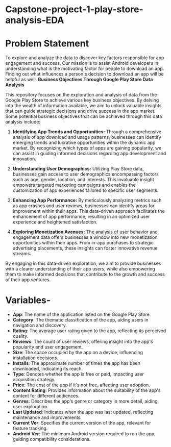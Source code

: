 # Capstone-project-1-play-store-analysis-EDA
# Problem Statement
To explore and analyze the data to discover key factors responsible for app engagement and success. Our mission is to assist Android developers in understanding what is the motivating factor for people to download an app. Finding out what influences a person's decision to download an app will be helpful as well.
**Business Objectives Through Google Play Store Data Analysis**

This repository focuses on the exploration and analysis of data from the Google Play Store to achieve various key business objectives. By delving into the wealth of information available, we aim to unlock valuable insights that can guide strategic decisions and drive success in the app market. Some potential business objectives that can be achieved through this data analysis include:

1. **Identifying App Trends and Opportunities:**
   Through a comprehensive analysis of app download and usage patterns, businesses can identify emerging trends and lucrative opportunities within the dynamic app market. By recognizing which types of apps are gaining popularity, we can assist in guiding informed decisions regarding app development and innovation.

2. **Understanding User Demographics:**
   Utilizing Play Store data, businesses gain access to user demographics encompassing factors such as age, gender, location, and interests. This invaluable insight empowers targeted marketing campaigns and enables the customization of app experiences tailored to specific user segments.

3. **Enhancing App Performance:**
   By meticulously analyzing metrics such as app crashes and user reviews, businesses can identify areas for improvement within their apps. This data-driven approach facilitates the enhancement of app performance, resulting in an optimized user experience and heightened satisfaction.

4. **Exploring Monetization Avenues:**
   The analysis of user behavior and engagement data offers businesses a window into new monetization opportunities within their apps. From in-app purchases to strategic advertising placements, these insights can foster innovative revenue streams.

By engaging in this data-driven exploration, we aim to provide businesses with a clearer understanding of their app users, while also empowering them to make informed decisions that contribute to the growth and success of their app ventures.

# Variables-
- **App**: The name of the application listed on the Google Play Store.
- **Category**: The thematic classification of the app, aiding users in navigation and discovery.
- **Rating**: The average user rating given to the app, reflecting its perceived quality.
- **Reviews**: The count of user reviews, offering insight into the app's popularity and user engagement.
- **Size**: The space occupied by the app on a device, influencing installation decisions.
- **Installs**: The approximate number of times the app has been downloaded, indicating its reach.
- **Type**: Denotes whether the app is free or paid, impacting user acquisition strategy.
- **Price**: The cost of the app if it's not free, affecting user adoption.
- **Content Rating**: Provides information about the suitability of the app's content for different audiences.
- **Genres**: Describes the app's genre or category in more detail, aiding user exploration.
- **Last Updated**: Indicates when the app was last updated, reflecting maintenance and improvements.
- **Current Ver**: Specifies the current version of the app, relevant for feature tracking.
- **Android Ver**: The minimum Android version required to run the app, guiding compatibility considerations.



